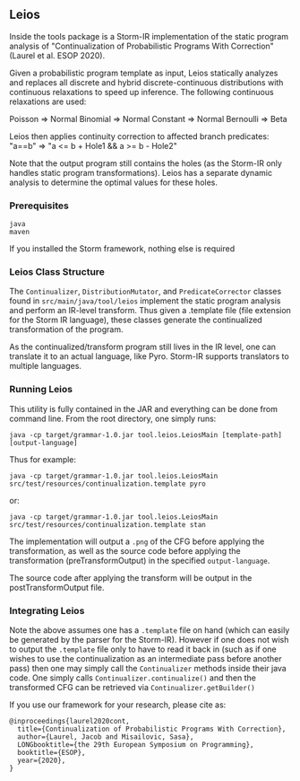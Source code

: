 ## Leios

Inside the tools package is a Storm-IR implementation of the static
program analysis of "Continualization of Probabilistic Programs With
Correction" (Laurel et al. ESOP 2020). 

Given a probabilistic program template as input, Leios statically analyzes and replaces all
discrete and hybrid discrete-continuous distributions with continuous relaxations
to speed up inference. The following continuous relaxations are used:

Poisson => Normal
Binomial => Normal
Constant => Normal
Bernoulli => Beta

Leios then applies continuity correction to affected branch predicates:
"a==b" => "a <= b + Hole1 && a >= b - Hole2"

Note that the output program still contains the holes (as the Storm-IR only handles static program transformations).
Leios has a separate dynamic analysis to determine the optimal values for these holes.

### Prerequisites

```
java
maven
```

If you installed the Storm framework, nothing else is required

### Leios Class Structure

The `Continualizer`, `DistributionMutator`, and `PredicateCorrector` classes found in `src/main/java/tool/leios` implement the static program analysis and perform an IR-level transform. Thus given a .template file (file extension for the Storm IR language), these classes generate the continualized transformation of the program.


As the continualized/transform program still lives in the IR level,
one can translate it to an actual language, like Pyro.  Storm-IR
supports translators to multiple languages.




### Running Leios
This utility is fully contained in the JAR and everything can be done
from command line. From the root directory, one simply runs:

`java -cp target/grammar-1.0.jar tool.leios.LeiosMain [template-path] [output-language]`

Thus for example:

`java -cp target/grammar-1.0.jar tool.leios.LeiosMain src/test/resources/continualization.template pyro`

or:

`java -cp target/grammar-1.0.jar tool.leios.LeiosMain src/test/resources/continualization.template stan`

The implementation will output a `.png` of the CFG before applying the transformation, as well as the source code 
before applying the transformation (preTransformOutput) in the specified `output-language`.

The source code after applying the transform will be output in the postTransformOutput file.

### Integrating Leios

Note the above assumes one has a `.template` file on hand (which can
easily be generated by the parser for the Storm-IR). However if one
does not wish to output the `.template` file only to have to read it
back in (such as if one wishes to use the continualization as an
intermediate pass before another pass) then one may simply call the
`Continualizer` methods inside their java code. One simply calls
`Continualizer.continualize()` and then the transformed CFG can be
retrieved via `Continualizer.getBuilder()`


If you use our framework for your research, please cite as:

```
@inproceedings{laurel2020cont,
  title={Continualization of Probabilistic Programs With Correction},
  author={Laurel, Jacob and Misailovic, Sasa},
  LONGbooktitle={the 29th European Symposium on Programming},
  booktitle={ESOP},
  year={2020},
}
```
